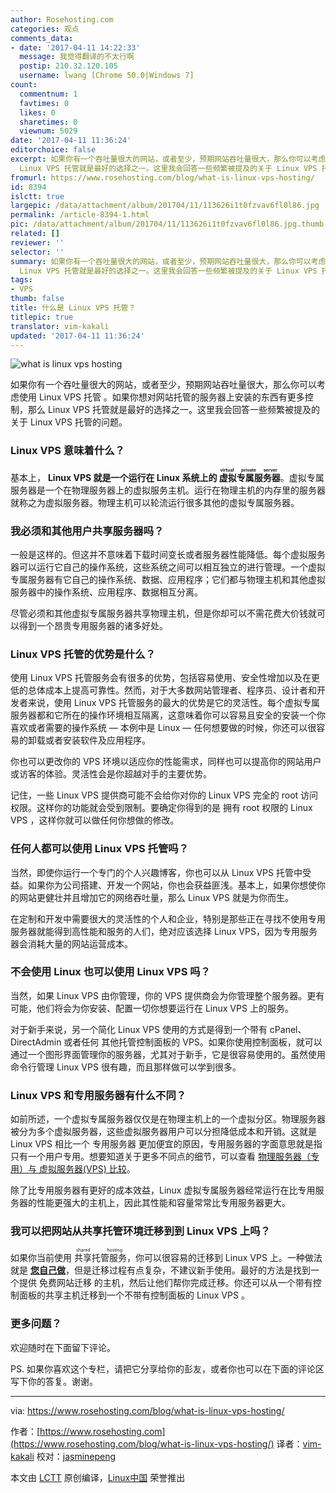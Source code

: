 ```yaml
---
author: Rosehosting.com
categories: 观点
comments_data:
- date: '2017-04-11 14:22:33'
  message: 我觉得翻译的不太行啊
  postip: 210.32.120.105
  username: lwang [Chrome 50.0|Windows 7]
count:
  commentnum: 1
  favtimes: 0
  likes: 0
  sharetimes: 0
  viewnum: 5029
date: '2017-04-11 11:36:24'
editorchoice: false
excerpt: 如果你有一个吞吐量很大的网站，或者至少，预期网站吞吐量很大，那么你可以考虑使用 Linux VPS 托管 。如果你想对网站托管的服务器上安装的东西有更多控制，那么
  Linux VPS 托管就是最好的选择之一。这里我会回答一些频繁被提及的关于 Linux VPS 托管的问题。
fromurl: https://www.rosehosting.com/blog/what-is-linux-vps-hosting/
id: 8394
islctt: true
largepic: /data/attachment/album/201704/11/113626i1t0fzvav6fl0l86.jpg
permalink: /article-8394-1.html
pic: /data/attachment/album/201704/11/113626i1t0fzvav6fl0l86.jpg.thumb.jpg
related: []
reviewer: ''
selector: ''
summary: 如果你有一个吞吐量很大的网站，或者至少，预期网站吞吐量很大，那么你可以考虑使用 Linux VPS 托管 。如果你想对网站托管的服务器上安装的东西有更多控制，那么
  Linux VPS 托管就是最好的选择之一。这里我会回答一些频繁被提及的关于 Linux VPS 托管的问题。
tags:
- VPS
thumb: false
title: 什么是 Linux VPS 托管？
titlepic: true
translator: vim-kakali
updated: '2017-04-11 11:36:24'
---
```


![what is linux vps hosting](/data/attachment/album/201704/11/113626i1t0fzvav6fl0l86.jpg)


如果你有一个吞吐量很大的网站，或者至少，预期网站吞吐量很大，那么你可以考虑使用 Linux VPS 托管 。如果你想对网站托管的服务器上安装的东西有更多控制，那么 Linux VPS 托管就是最好的选择之一。这里我会回答一些频繁被提及的关于 Linux VPS 托管的问题。


### Linux VPS 意味着什么？


基本上， **Linux VPS 就是一个运行在 Linux 系统上的<ruby> 虚拟专属服务器 <rp>  （ </rp> <rt>  virtual private server </rt> <rp>  ） </rp></ruby>**。虚拟专属服务器是一个在物理服务器上的虚拟服务主机。运行在物理主机的内存里的服务器就称之为虚拟服务器。物理主机可以轮流运行很多其他的虚拟专属服务器。


### 我必须和其他用户共享服务器吗？


一般是这样的。但这并不意味着下载时间变长或者服务器性能降低。每个虚拟服务器可以运行它自己的操作系统，这些系统之间可以相互独立的进行管理。一个虚拟专属服务器有它自己的操作系统、数据、应用程序；它们都与物理主机和其他虚拟服务器中的操作系统、应用程序、数据相互分离。


尽管必须和其他虚拟专属服务器共享物理主机，但是你却可以不需花费大价钱就可以得到一个昂贵专用服务器的诸多好处。


### Linux VPS 托管的优势是什么？


使用 Linux VPS 托管服务会有很多的优势，包括容易使用、安全性增加以及在更低的总体成本上提高可靠性。然而，对于大多数网站管理者、程序员、设计者和开发者来说，使用 Linux VPS 托管服务的最大的优势是它的灵活性。每个虚拟专属服务器都和它所在的操作环境相互隔离，这意味着你可以容易且安全的安装一个你喜欢或者需要的操作系统 — 本例中是 Linux — 任何想要做的时候，你还可以很容易的卸载或者安装软件及应用程序。


你也可以更改你的 VPS 环境以适应你的性能需求，同样也可以提高你的网站用户或访客的体验。灵活性会是你超越对手的主要优势。


记住，一些 Linux VPS 提供商可能不会给你对你的 Linux VPS 完全的 root 访问权限。这样你的功能就会受到限制。要确定你得到的是 拥有 root 权限的 Linux VPS ，这样你就可以做任何你想做的修改。


### 任何人都可以使用 Linux VPS 托管吗？


当然，即使你运行一个专门的个人兴趣博客，你也可以从 Linux VPS 托管中受益。如果你为公司搭建、开发一个网站，你也会获益匪浅。基本上，如果你想使你的网站更健壮并且增加它的网络吞吐量，那么 Linux VPS 就是为你而生。


在定制和开发中需要很大的灵活性的个人和企业，特别是那些正在寻找不使用专用服务器就能得到高性能和服务的人们，绝对应该选择 Linux VPS，因为专用服务器会消耗大量的网站运营成本。


### 不会使用 Linux 也可以使用 Linux VPS 吗？


当然，如果 Linux VPS 由你管理，你的 VPS 提供商会为你管理整个服务器。更有可能，他们将会为你安装、配置一切你想要运行在 Linux VPS 上的服务。


对于新手来说，另一个简化 Linux VPS 使用的方式是得到一个带有 cPanel、DirectAdmin 或者任何 其他托管控制面板的 VPS。如果你使用控制面板，就可以通过一个图形界面管理你的服务器，尤其对于新手，它是很容易使用的。虽然使用命令行管理 Linux VPS 很有趣，而且那样做可以学到很多。


### Linux VPS 和专用服务器有什么不同？


如前所述，一个虚拟专属服务器仅仅是在物理主机上的一个虚拟分区。物理服务器被分为多个虚拟服务器，这些虚拟服务器用户可以分担降低成本和开销。这就是 Linux VPS 相比一个 专用服务器 更加便宜的原因，专用服务器的字面意思就是指只有一个用户专用。想要知道关于更多不同点的细节，可以查看 [物理服务器（专用）与 虚拟服务器(VPS) 比较](https://www.rosehosting.com/blog/physical-server-vs-virtual-server-all-you-need-to-know/)。


除了比专用服务器有更好的成本效益，Linux 虚拟专属服务器经常运行在比专用服务器的性能更强大的主机上，因此其性能和容量常常比专用服务器更大。


### 我可以把网站从共享托管环境迁移到到 Linux VPS 上吗？


如果你当前使用<ruby> 共享托管服务 <rp>  （ </rp> <rt>  shared hosting </rt> <rp>  ） </rp></ruby>，你可以很容易的迁移到 Linux VPS 上。一种做法就是 [**您自己做**](https://www.rosehosting.com/blog/from-shared-to-vps-hosting/)，但是迁移过程有点复杂，不建议新手使用。最好的方法是找到一个提供 免费网站迁移 的主机，然后让他们帮你完成迁移。你还可以从一个带有控制面板的共享主机迁移到一个不带有控制面板的 Linux VPS 。


### 更多问题？


欢迎随时在下面留下评论。


PS. 如果你喜欢这个专栏，请把它分享给你的彭友，或者你也可以在下面的评论区写下你的答复。谢谢。




---


via: <https://www.rosehosting.com/blog/what-is-linux-vps-hosting/>


作者：[https://www.rosehosting.com](https://www.rosehosting.com/blog/what-is-linux-vps-hosting/)  译者：[vim-kakali](https://github.com/vim-kakali) 校对：[jasminepeng](https://github.com/jasminepeng)


本文由 [LCTT](https://github.com/LCTT/TranslateProject) 原创编译，[Linux中国](https://linux.cn/) 荣誉推出